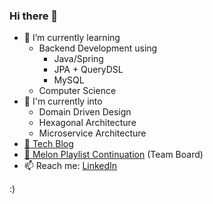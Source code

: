 ### Hi there 👋

- 🌱 I’m currently learning
    - Backend Development using
        - Java/Spring
        - JPA + QueryDSL
        - MySQL
    - Computer Science
- 🔭 I'm currently into
    - Domain Driven Design
    - Hexagonal Architecture
    - Microservice Architecture
- [🚀 Tech Blog](https://jehunuuu.notion.site)
- [🍈 Melon Playlist Continuation](https://www.notion.so/Team-dddd-ab0ca582b705420b983ad3a06c6d7e11?pvs=4) (Team Board)
- 📫 Reach me: [LinkedIn](https://www.linkedin.com/in/jehunyoo/)

:)

<!--
**JehunYoo/JehunYoo** is a ✨ _special_ ✨ repository because its `README.md` (this file) appears on your GitHub profile.

Here are some ideas to get you started:

- 🔭 I’m currently working on ...
- 🌱 I’m currently learning ...
- 👯 I’m looking to collaborate on ...
- 🤔 I’m looking for help with ...
- 💬 Ask me about ...
- 📫 How to reach me: ...
- 😄 Pronouns: ...
- ⚡ Fun fact: ...
-->
<!-- 
[![Top Langs](https://github-readme-stats.vercel.app/api/top-langs/?username=JehunYoo)](https://github.com/anuraghazra/github-readme-stats)
[![JehunYoo's github stats](https://github-readme-stats.vercel.app/api?username=JehunYoo&show_icons=true)](https://github.com/anuraghazra/github-readme-stats)
 -->
